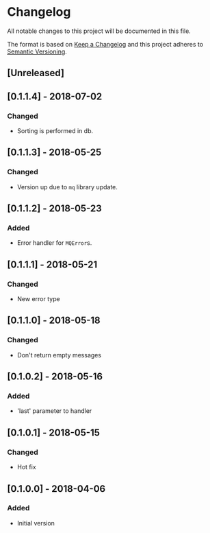 # Changelog
All notable changes to this project will be documented in this file.

The format is based on [Keep a Changelog](http://keepachangelog.com/en/1.0.0/)
and this project adheres to [Semantic Versioning](http://semver.org/spec/v2.0.0.html).

## [Unreleased]

## [0.1.1.4] - 2018-07-02
### Changed
- Sorting is performed in db.

## [0.1.1.3] - 2018-05-25
### Changed
- Version up due to `mq` library update.

## [0.1.1.2] - 2018-05-23
### Added
- Error handler for `MQError`s.

## [0.1.1.1] - 2018-05-21
### Changed
- New error type

## [0.1.1.0] - 2018-05-18
### Changed
- Don't return empty messages

## [0.1.0.2] - 2018-05-16
### Added
- 'last' parameter to handler

## [0.1.0.1] - 2018-05-15
### Changed
- Hot fix

## [0.1.0.0] - 2018-04-06
### Added
- Initial version
